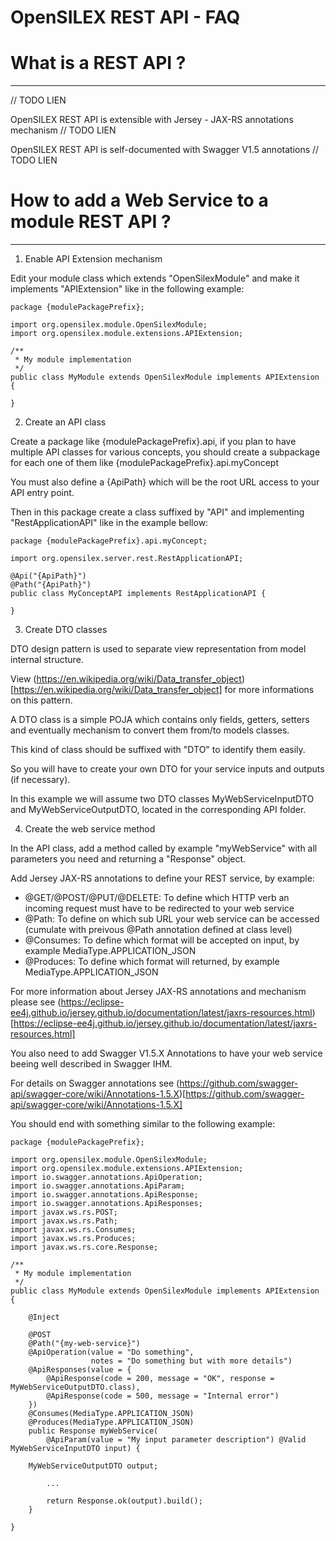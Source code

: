 OpenSILEX REST API - FAQ
================================================================================

# What is a REST API ?
--------------------------------------------------------------------------------

// TODO LIEN

OpenSILEX REST API is extensible with Jersey - JAX-RS annotations mechanism // TODO LIEN

OpenSILEX REST API is self-documented with Swagger V1.5 annotations // TODO LIEN


# How to add a Web Service to a module REST API ?
--------------------------------------------------------------------------------

1. Enable API Extension mechanism

Edit your module class which extends "OpenSilexModule" and make it implements "APIExtension" like in the following example:
```
package {modulePackagePrefix};

import org.opensilex.module.OpenSilexModule;
import org.opensilex.module.extensions.APIExtension;

/**
 * My module implementation
 */
public class MyModule extends OpenSilexModule implements APIExtension {

}
```

2. Create an API class

Create a package like {modulePackagePrefix}.api, if you plan to have multiple API classes for various concepts, you should create a subpackage for each one of them like {modulePackagePrefix}.api.myConcept

You must also define a {ApiPath} which will be the root URL access to your API entry point.

Then in this package create a class suffixed by "API" and implementing "RestApplicationAPI" like in the example bellow:
```
package {modulePackagePrefix}.api.myConcept;

import org.opensilex.server.rest.RestApplicationAPI;

@Api("{ApiPath}")
@Path("{ApiPath}")
public class MyConceptAPI implements RestApplicationAPI {

}
```

3. Create DTO classes 

DTO design pattern is used to separate view representation from model internal structure.

View (https://en.wikipedia.org/wiki/Data_transfer_object)[https://en.wikipedia.org/wiki/Data_transfer_object] for more informations on this pattern.

A DTO class is a simple POJA which contains only fields, getters, setters and eventually mechanism to convert them from/to models classes.

This kind of class should be suffixed with "DTO" to identify them easily.

So you will have to create your own DTO for your service inputs and outputs (if necessary).

In this example we will assume two DTO classes MyWebServiceInputDTO and MyWebServiceOutputDTO, located in the corresponding API folder.

4. Create the web service method

In the API class, add a method called by example "myWebService" with all parameters you need and returning a "Response" object.

Add Jersey JAX-RS annotations to define your REST service, by example:

- @GET/@POST/@PUT/@DELETE: To define which HTTP verb an incoming request must have to be redirected to your web service
- @Path: To define on which sub URL your web service can be accessed (cumulate with preivous @Path annotation defined at class level)
- @Consumes: To define which format will be accepted on input, by example MediaType.APPLICATION_JSON
- @Produces: To define which format will returned, by example MediaType.APPLICATION_JSON

For more information about Jersey JAX-RS annotations and mechanism please see (https://eclipse-ee4j.github.io/jersey.github.io/documentation/latest/jaxrs-resources.html)[https://eclipse-ee4j.github.io/jersey.github.io/documentation/latest/jaxrs-resources.html]

You also need to add Swagger V1.5.X Annotations to have your web service beeing well described in Swagger IHM.

For details on Swagger annotations see (https://github.com/swagger-api/swagger-core/wiki/Annotations-1.5.X)[https://github.com/swagger-api/swagger-core/wiki/Annotations-1.5.X]

You should end with something similar to the following example:
```
package {modulePackagePrefix};

import org.opensilex.module.OpenSilexModule;
import org.opensilex.module.extensions.APIExtension;
import io.swagger.annotations.ApiOperation;
import io.swagger.annotations.ApiParam;
import io.swagger.annotations.ApiResponse;
import io.swagger.annotations.ApiResponses;
import javax.ws.rs.POST;
import javax.ws.rs.Path;
import javax.ws.rs.Consumes;
import javax.ws.rs.Produces;
import javax.ws.rs.core.Response;

/**
 * My module implementation
 */
public class MyModule extends OpenSilexModule implements APIExtension {

    @Inject

    @POST
    @Path("{my-web-service}")
    @ApiOperation(value = "Do something",
                  notes = "Do something but with more details")
    @ApiResponses(value = {
        @ApiResponse(code = 200, message = "OK", response = MyWebServiceOutputDTO.class),
        @ApiResponse(code = 500, message = "Internal error")
    })
    @Consumes(MediaType.APPLICATION_JSON)
    @Produces(MediaType.APPLICATION_JSON)
    public Response myWebService(
        @ApiParam(value = "My input parameter description") @Valid MyWebServiceInputDTO input) {
           
	MyWebServiceOutputDTO output;

        ...
        
        return Response.ok(output).build();
    }

}
```
